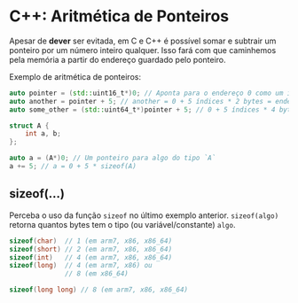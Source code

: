 C++: Aritmética de Ponteiros
============================

Apesar de **dever** ser evitada, em C e C++ é possível somar e subtrair um
ponteiro por um número inteiro qualquer. Isso fará com que caminhemos pela
memória a partir do endereço guardado pelo ponteiro.

Exemplo de aritmética de ponteiros:

```c++
auto pointer = (std::uint16_t*)0; // Aponta para o endereço 0 como um inteiro sem sinal de 16 bits (2 bytes)
auto another = pointer + 5; // another = 0 + 5 índices * 2 bytes = endereço 10
auto some_other = (std::uint64_t*)pointer + 5; // 0 + 5 índices * 4 bytes = endereço 20

struct A {
    int a, b;
};

auto a = (A*)0; // Um ponteiro para algo do tipo `A`
a += 5; // a = 0 + 5 * sizeof(A)
```

sizeof(...)
-----------

Perceba o uso da função `sizeof` no último exemplo anterior. `sizeof(algo)`
retorna quantos bytes tem o tipo (ou variável/constante) `algo`.

```c++
sizeof(char)  // 1 (em arm7, x86, x86_64)
sizeof(short) // 2 (em arm7, x86, x86_64)
sizeof(int)   // 4 (em arm7, x86, x86_64)
sizeof(long)  // 4 (em arm7, x86) ou
              // 8 (em x86_64)

sizeof(long long) // 8 (em arm7, x86, x86_64)
```
